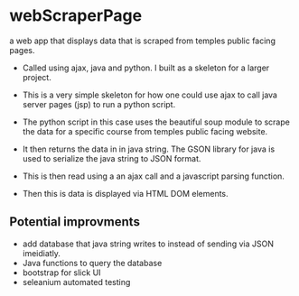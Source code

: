 # webScraperPage
a web app that displays data that is scraped from temples
public facing pages. 

- Called using ajax, java and python. I built as a skeleton for a larger project.

- This is a very simple skeleton for how one could use ajax to call java server pages (jsp) to run a python script.
- The python script in this case uses the beautiful soup module to scrape the data for a specific course from temples public facing website.
- It then returns the data in in java string. The GSON library for java is used to serialize the java string to JSON format.
- This is then read using a an ajax call and a javascript parsing function.
- Then this is data is displayed via HTML DOM elements.

## Potential improvments
- add database that java string writes to instead of sending via JSON imeidiatly. 
- Java functions to query the database
- bootstrap for slick UI
- seleanium automated testing
